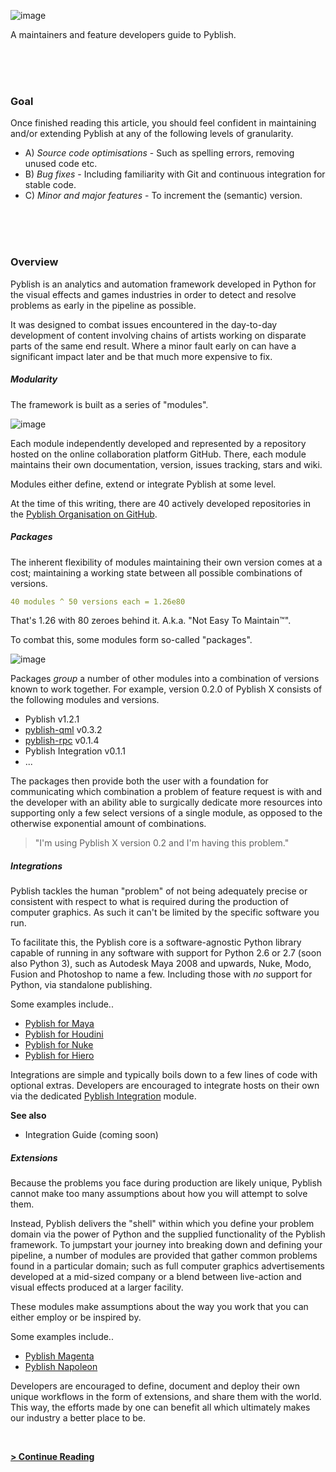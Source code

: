 ![image](https://cloud.githubusercontent.com/assets/2152766/11151115/25ac4ee6-8a23-11e5-9b48-01c3e8778d27.png)

A maintainers and feature developers guide to Pyblish.

<br>
<br>
<br>

### Goal

Once finished reading this article, you should feel confident in maintaining and/or extending Pyblish at any of the following levels of granularity.

- A) *Source code optimisations* - Such as spelling errors, removing unused code etc.
- B) *Bug fixes* - Including familiarity with Git and continuous integration for stable code.
- C) *Minor and major features* - To increment the (semantic) version.

<br>
<br>
<br>

### Overview

Pyblish is an analytics and automation framework developed in Python for the visual effects and games industries in order to detect and resolve problems as early in the pipeline as possible.

It was designed to combat issues encountered in the day-to-day development of content involving chains of artists working on disparate parts of the same end result. Where a minor fault early on can have a significant impact later and be that much more expensive to fix.

##### Modularity

The framework is built as a series of "modules".

![image](https://cloud.githubusercontent.com/assets/2152766/11087003/82a4d57c-884e-11e5-8b3c-7f89e6cc1f5e.png)

Each module independently developed and represented by a repository hosted on the online collaboration platform GitHub. There, each module maintains their own documentation, version, issues tracking, stars and wiki.

Modules either define, extend or integrate Pyblish at some level.

At the time of this writing, there are 40 actively developed repositories in the [Pyblish Organisation on GitHub][2].

##### Packages

The inherent flexibility of modules maintaining their own version comes at a cost; maintaining a working state between all possible combinations of versions.

```yaml
40 modules ^ 50 versions each = 1.26e80
```
That's 1.26 with 80 zeroes behind it. A.k.a. "Not Easy To Maintain™".

To combat this, some modules form so-called "packages".

![image](https://cloud.githubusercontent.com/assets/2152766/11087014/920cb84a-884e-11e5-9c96-16e5a63a2160.png)

Packages *group* a number of other modules into a combination of versions known to work together. For example, version 0.2.0 of Pyblish X consists of the following modules and versions.

- Pyblish v1.2.1
- [pyblish-qml][] v0.3.2
- [pyblish-rpc][] v0.1.4
- Pyblish Integration v0.1.1
- ...

The packages then provide both the user with a foundation for communicating which combination a problem of feature request is with and the developer with an ability able to surgically dedicate more resources into supporting only a few select versions of a single module, as opposed to the otherwise exponential amount of combinations.

> "I'm using Pyblish X version 0.2 and I'm having this problem."

##### Integrations

Pyblish tackles the human "problem" of not being adequately precise or consistent with respect to what is required during the production of computer graphics. As such it can't be limited by the specific software you run.

To facilitate this, the Pyblish core is a software-agnostic Python library capable of running in any software with support for Python 2.6 or 2.7 (soon also Python 3), such as Autodesk Maya 2008 and upwards, Nuke, Modo, Fusion and Photoshop to name a few. Including those with *no* support for Python, via standalone publishing.

Some examples include..

- [Pyblish for Maya][maya]
- [Pyblish for Houdini][houdini]
- [Pyblish for Nuke][nuke]
- [Pyblish for Hiero][hiero]

Integrations are simple and typically boils down to a few lines of code with optional extras. Developers are encouraged to integrate hosts on their own via the dedicated [Pyblish Integration][3] module.

**See also**

- Integration Guide (coming soon)

##### Extensions

Because the problems you face during production are likely unique, Pyblish cannot make too many assumptions about how you will attempt to solve them.

Instead, Pyblish delivers the "shell" within which you define your problem domain via the power of Python and the supplied functionality of the Pyblish framework. To jumpstart your journey into breaking down and defining your pipeline, a number of modules are provided that gather common problems found in a particular domain; such as full computer graphics advertisements developed at a mid-sized company or a blend between live-action and visual effects produced at a larger facility.

These modules make assumptions about the way you work that you can either employ or be inspired by.

Some examples include..

- [Pyblish Magenta][magenta]
- [Pyblish Napoleon][napoleon]

Developers are encouraged to define, document and deploy their own unique workflows in the form of extensions, and share them with the world. This way, the efforts made by one can benefit all which ultimately makes our industry a better place to be.

<br>

[**> Continue Reading**](https://pyblish.gitbooks.io/developer-guide/content/workflow.html)


[maya]: https://github.com/pyblish/pyblish-maya
[houdini]: https://github.com/pyblish/pyblish-houdini
[nuke]: https://github.com/pyblish/pyblish-nuke
[hiero]: https://github.com/pyblish/pyblish-hiero
[magenta]: https://github.com/pyblish/pyblish-magenta
[napoleon]: https://github.com/pyblish/pyblish-napoleon
[pyblish-qml]: https://github.com/pyblish/pyblish-qml
[pyblish-rpc]: https://github.com/pyblish/pyblish-rpc

[Context]: https://github.com/pyblish/pyblish.api/wiki/Context
[Instance]: https://github.com/pyblish/pyblish.api/wiki/Instance
[results]: https://github.com/pyblish/pyblish.api/wiki/results
[logic]: https://github.com/pyblish/pyblish/blob/master/pyblish/logic.py
[logic.process]: https://github.com/pyblish/pyblish/blob/master/pyblish/logic.py
[plugin.process]: https://github.com/pyblish/pyblish/blob/master/pyblish/plugin.py

[1]: https://github.com/pyblish
[2]: https://github.com/pyblish
[3]: https://github.com/pyblish/pyblish-integration
[4]: https://github.com/pyblish/pyblish/blob/master/pyblish/__init__.py

[01]: http://zguide.zeromq.org/py:all
[02]: http://shop.oreilly.com/product/9780596805838.do
[03]: http://www.amazon.co.uk/Enterprise-Application-Architecture-Addison-Wesley-Signature/dp/0321127420/ref=pd_bxgy_14_img_2?ie=UTF8&refRID=1C160CEZ0ZPX56ZMXYH4
[04]: http://www.amazon.co.uk/Enterprise-Integration-Patterns-Designing-Addison-Wesley/dp/0321200683
[05]: http://www.amazon.co.uk/Service-Design-Patterns-Fundamental-Addison-Wesley/dp/032154420X/ref=asap_bc?ie=UTF8